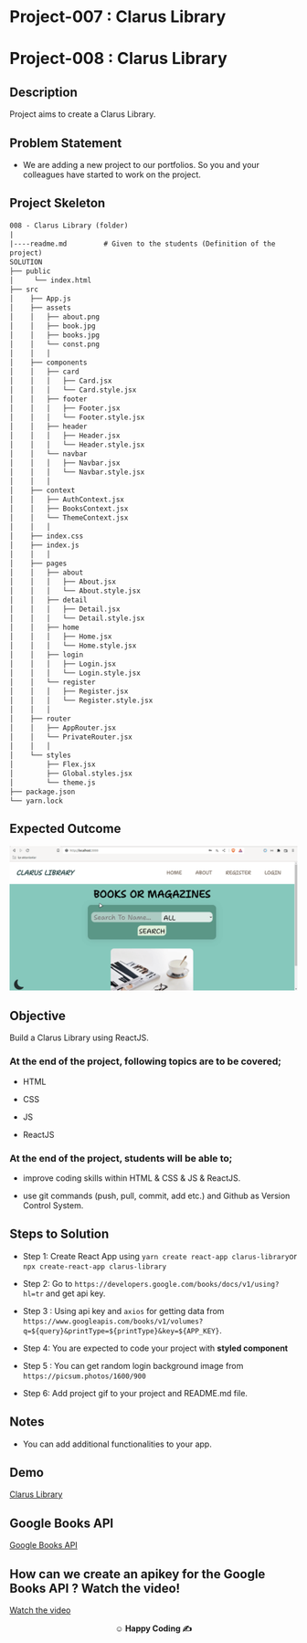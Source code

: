 # Project-007 : Clarus Library

# Project-008 : Clarus Library

## Description

Project aims to create a Clarus Library.

## Problem Statement

- We are adding a new project to our portfolios. So you and your colleagues have started to work on the project.

## Project Skeleton

```
008 - Clarus Library (folder)
|
|----readme.md         # Given to the students (Definition of the project)
SOLUTION
├── public
│     └── index.html
├── src
│    ├── App.js
│    ├── assets
│    │   ├── about.png
│    │   ├── book.jpg
│    │   ├── books.jpg
│    │   └── const.png
│    │   │
│    ├── components
│    │   ├── card
│    │   │   ├── Card.jsx
│    │   │   └── Card.style.jsx
│    │   ├── footer
│    │   │   ├── Footer.jsx
│    │   │   └── Footer.style.jsx
│    │   ├── header
│    │   │   ├── Header.jsx
│    │   │   └── Header.style.jsx
│    │   └── navbar
│    │   │   ├── Navbar.jsx
│    │   │   └── Navbar.style.jsx
│    │   │
│    ├── context
│    │   ├── AuthContext.jsx
│    │   ├── BooksContext.jsx
│    │   └── ThemeContext.jsx
│    │   │
│    ├── index.css
│    ├── index.js
│    │   │
│    ├── pages
│    │   ├── about
│    │   │   ├── About.jsx
│    │   │   └── About.style.jsx
│    │   ├── detail
│    │   │   ├── Detail.jsx
│    │   │   └── Detail.style.jsx
│    │   ├── home
│    │   │   ├── Home.jsx
│    │   │   └── Home.style.jsx
│    │   ├── login
│    │   │   ├── Login.jsx
│    │   │   └── Login.style.jsx
│    │   └── register
│    │   │   ├── Register.jsx
│    │   │   └── Register.style.jsx
│    │   │
│    ├── router
│    │   ├── AppRouter.jsx
│    │   └── PrivateRouter.jsx
│    │   │
│    └── styles
│        ├── Flex.jsx
│        ├── Global.styles.jsx
│        └── theme.js
├── package.json
└── yarn.lock
```

## Expected Outcome

![Clarus Library](clarus-library.gif)

## Objective

Build a Clarus Library using ReactJS.

### At the end of the project, following topics are to be covered;

- HTML

- CSS

- JS

- ReactJS

### At the end of the project, students will be able to;

- improve coding skills within HTML & CSS & JS & ReactJS.

- use git commands (push, pull, commit, add etc.) and Github as Version Control System.

## Steps to Solution

- Step 1: Create React App using `yarn create react-app clarus-library`or `npx create-react-app clarus-library`

- Step 2: Go to `https://developers.google.com/books/docs/v1/using?hl=tr` and get api key.

- Step 3 : Using api key and `axios` for getting data from `https://www.googleapis.com/books/v1/volumes?q=${query}&printType=${printType}&key=${APP_KEY}`.

- Step 4: You are expected to code your project with **styled component**

- Step 5 : You can get random login background image from `https://picsum.photos/1600/900`

- Step 6: Add project gif to your project and README.md file.

## Notes

- You can add additional functionalities to your app.

## Demo
  <a href="https://clarus-library.vercel.app/" target="_blank">Clarus Library</a>

## Google Books API

<a href="https://developers.google.com/books/docs/v1/using" target="_blank">Google Books API</a>


## How can we create an apikey for the Google Books API ? Watch the video!
<a href="https://www.youtube.com/watch?v=lg6yA8oSW3s" target="_blank">
Watch the video
</a>


**<p align="center">&#9786; Happy Coding &#9997;</p>**
